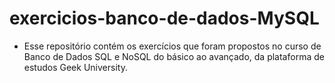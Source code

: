 # exercicios-banco-de-dados-MySQL

- Esse repositório contém os exercícios que foram propostos no curso de Banco de Dados 
SQL e NoSQL do básico ao avançado, da plataforma de estudos Geek University.

